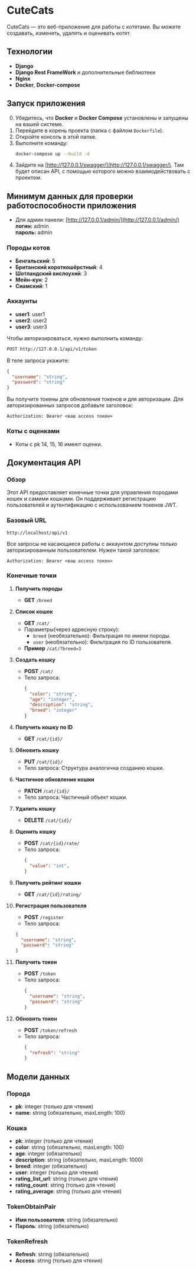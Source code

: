 # CuteCats

CuteCats — это веб-приложение для работы с котятами. Вы можете создавать, изменять, удалять и оценивать котят.

## Технологии
- **Django**
- **Django Rest FrameWork** и дополнительные библиотеки
- **Nginx**
- **Docker**, **Docker-compose**

## Запуск приложения
0. Убедитесь, что **Docker** и **Docker Compose** установлены и запущены на вашей системе.
1. Перейдите в корень проекта (папка с файлом `Dockerfile`).
2. Откройте консоль в этой папке.
3. Выполните команду:
   ```bash
   docker-compose up --build -d
   ```
4. Зайдите на [http://127.0.0.1/swagger/](http://127.0.0.1/swagger/). Там будет описан API, с помощью которого можно взаимодействовать с проектом.

## Минимум данных для проверки работоспособности приложения
- Для админ панели: [http://127.0.0.1/admin/](http://127.0.0.1/admin/)  
  **логин:** admin  
  **пароль:** admin

### Породы котов
- **Бенгальский**: 5
- **Британский короткошёрстный**: 4
- **Шотландский вислоухий**: 3
- **Мейн-кун**: 2
- **Сиамский**: 1

### Аккаунты
- **user1**: user1
- **user2**: user2
- **user3**: user3

Чтобы авторизироваться, нужно выполнить команду:
```bash
POST http://127.0.0.1/api/v1/token
```
В теле запроса укажите:
```json
{
  "username": "string",
  "password": "string"
}
```
Вы получите токены для обновления токенов и для авторизации. Для авторизированных запросов добавьте заголовок:
```
Authorization: Bearer <ваш access токен>
```

### Коты с оценками
- Коты с pk 14, 15, 16 имеют оценки.

## Документация API

### Обзор
Этот API предоставляет конечные точки для управления породами кошек и самими кошками. Он поддерживает регистрацию пользователей и аутентификацию с использованием токенов JWT.

### Базовый URL
```
http://localhost/api/v1
```

Все запросы не касающиеся работы с аккаунтом доступны только авторизированным пользователем. 
Нужен такой заголовок:
```
Authorization: Bearer <ваш access токен>
```

### Конечные точки
1. **Получить породы**
   - **GET** `/breed`

2. **Список кошек**
   - **GET** `/cat/`
   - Параметры(через адресную строку):
     - `breed` (необязательно): Фильтрация по имени породы.
     - `user` (необязательно): Фильтрация по ID пользователя.
   - **Пример** `/cat/?breed=3`

3. **Создать кошку**
   - **POST** `/cat/`
   - Тело запроса:
     ```json
     {
       "color": "string",
       "age": "integer",
       "description": "string",
       "breed": "integer"
     }
     ```

4. **Получить кошку по ID**
   - **GET** `/cat/{id}/`

5. **Обновить кошку**
   - **PUT** `/cat/{id}/`
   - Тело запроса: Структура аналогична созданию кошки.

6. **Частичное обновление кошки**
   - **PATCH** `/cat/{id}/`
   - Тело запроса: Частичный объект кошки.

7. **Удалить кошку**
   - **DELETE** `/cat/{id}/`

8. **Оценить кошку**
   - **POST** `/cat/{id}/rate/`
   - Тело запроса:
     ```json
     {
       "value": "int",
     }
     ```
9. **Получить рейтинг кошки**
   - **GET** `/cat/{id}/rating/`

10. **Регистрация пользователя**
    - **POST** `/register`
    - Тело запроса:
     ```json
     {
       "username": "string",
       "password": "string"
     }
     ```

11. **Получить токен**
    - **POST** `/token`
    - Тело запроса:
      ```json
      {
        "username": "string",
        "password": "string"
      }
      ```

12. **Обновить токен**
    - **POST** `/token/refresh`
    - Тело запроса:
      ```json
      {
        "refresh": "string"
      }
      ```

## Модели данных

### Порода
- **pk**: integer (только для чтения)
- **name**: string (обязательно, maxLength: 100)

### Кошка
- **pk**: integer (только для чтения)
- **color**: string (обязательно, maxLength: 100)
- **age**: integer (обязательно)
- **description**: string (обязательно, maxLength: 1000)
- **breed**: integer (обязательно)
- **user**: integer (только для чтения)
- **rating_list_url**: string (только для чтения)
- **rating_count**: string (только для чтения)
- **rating_average**: string (только для чтения)

### TokenObtainPair
- **Имя пользователя**: string (обязательно)
- **Пароль**: string (обязательно)

### TokenRefresh
- **Refresh**: string (обязательно)
- **Access**: string (только для чтения)
